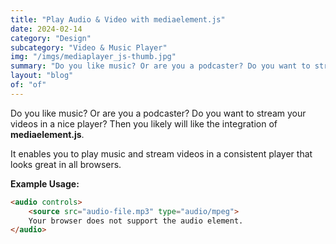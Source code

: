 ```yaml
---
title: "Play Audio & Video with mediaelement.js"
date: 2024-02-14
category: "Design"
subcategory: "Video & Music Player"
img: "/imgs/mediaplayer_js-thumb.jpg"
summary: "Do you like music? Or are you a podcaster? Do you want to stream your videos in a nice player?"
layout: "blog"
of: "of"
---
```

Do you like music? Or are you a podcaster? Do you want to stream your videos in a nice player? Then you likely will like the integration of **mediaelement.js**.

It enables you to play music and stream videos in a consistent player that looks great in all browsers.

**Example Usage:**
```html
<audio controls>
    <source src="audio-file.mp3" type="audio/mpeg">
    Your browser does not support the audio element.
</audio>